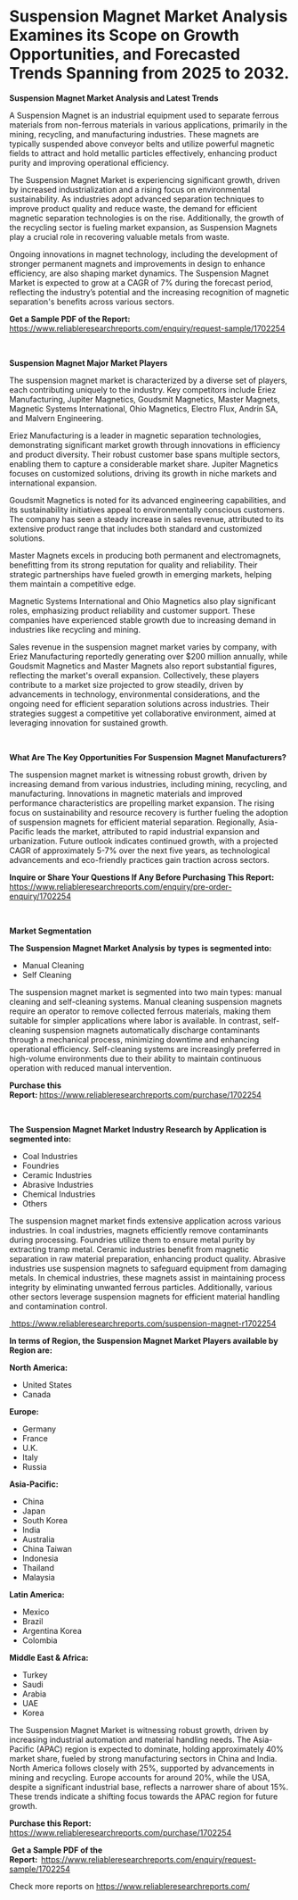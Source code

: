 <p><h1>Suspension Magnet Market Analysis Examines its Scope on Growth Opportunities, and Forecasted Trends Spanning from 2025 to 2032.</h1></p><p><strong>Suspension Magnet Market Analysis and Latest Trends</strong></p>
<p><p>A Suspension Magnet is an industrial equipment used to separate ferrous materials from non-ferrous materials in various applications, primarily in the mining, recycling, and manufacturing industries. These magnets are typically suspended above conveyor belts and utilize powerful magnetic fields to attract and hold metallic particles effectively, enhancing product purity and improving operational efficiency.</p><p>The Suspension Magnet Market is experiencing significant growth, driven by increased industrialization and a rising focus on environmental sustainability. As industries adopt advanced separation techniques to improve product quality and reduce waste, the demand for efficient magnetic separation technologies is on the rise. Additionally, the growth of the recycling sector is fueling market expansion, as Suspension Magnets play a crucial role in recovering valuable metals from waste.</p><p>Ongoing innovations in magnet technology, including the development of stronger permanent magnets and improvements in design to enhance efficiency, are also shaping market dynamics. The Suspension Magnet Market is expected to grow at a CAGR of 7% during the forecast period, reflecting the industry’s potential and the increasing recognition of magnetic separation's benefits across various sectors.</p></p>
<p><strong>Get a Sample PDF of the Report:&nbsp;</strong> <a href="https://www.reliableresearchreports.com/enquiry/request-sample/1702254?utm_campaign=2263&utm_medium=2&utm_source=Github&utm_content=ia&utm_term=16022025&utm_id=suspension-magnet">https://www.reliableresearchreports.com/enquiry/request-sample/1702254</a></p>
<p>&nbsp;</p>
<p><strong>Suspension Magnet Major Market Players</strong></p>
<p><p>The suspension magnet market is characterized by a diverse set of players, each contributing uniquely to the industry. Key competitors include Eriez Manufacturing, Jupiter Magnetics, Goudsmit Magnetics, Master Magnets, Magnetic Systems International, Ohio Magnetics, Electro Flux, Andrin SA, and Malvern Engineering.</p><p>Eriez Manufacturing is a leader in magnetic separation technologies, demonstrating significant market growth through innovations in efficiency and product diversity. Their robust customer base spans multiple sectors, enabling them to capture a considerable market share. Jupiter Magnetics focuses on customized solutions, driving its growth in niche markets and international expansion. </p><p>Goudsmit Magnetics is noted for its advanced engineering capabilities, and its sustainability initiatives appeal to environmentally conscious customers. The company has seen a steady increase in sales revenue, attributed to its extensive product range that includes both standard and customized solutions. </p><p>Master Magnets excels in producing both permanent and electromagnets, benefitting from its strong reputation for quality and reliability. Their strategic partnerships have fueled growth in emerging markets, helping them maintain a competitive edge.</p><p>Magnetic Systems International and Ohio Magnetics also play significant roles, emphasizing product reliability and customer support. These companies have experienced stable growth due to increasing demand in industries like recycling and mining.</p><p>Sales revenue in the suspension magnet market varies by company, with Eriez Manufacturing reportedly generating over $200 million annually, while Goudsmit Magnetics and Master Magnets also report substantial figures, reflecting the market's overall expansion. Collectively, these players contribute to a market size projected to grow steadily, driven by advancements in technology, environmental considerations, and the ongoing need for efficient separation solutions across industries. Their strategies suggest a competitive yet collaborative environment, aimed at leveraging innovation for sustained growth.</p></p>
<p>&nbsp;</p>
<p><strong>What Are The Key Opportunities For Suspension Magnet Manufacturers?</strong></p>
<p><p>The suspension magnet market is witnessing robust growth, driven by increasing demand from various industries, including mining, recycling, and manufacturing. Innovations in magnetic materials and improved performance characteristics are propelling market expansion. The rising focus on sustainability and resource recovery is further fueling the adoption of suspension magnets for efficient material separation. Regionally, Asia-Pacific leads the market, attributed to rapid industrial expansion and urbanization. Future outlook indicates continued growth, with a projected CAGR of approximately 5-7% over the next five years, as technological advancements and eco-friendly practices gain traction across sectors.</p></p>
<p><strong>Inquire or Share Your Questions If Any Before Purchasing This Report:</strong> <a href="https://www.reliableresearchreports.com/enquiry/pre-order-enquiry/1702254?utm_campaign=2263&utm_medium=2&utm_source=Github&utm_content=ia&utm_term=16022025&utm_id=suspension-magnet">https://www.reliableresearchreports.com/enquiry/pre-order-enquiry/1702254</a></p>
<p>&nbsp;</p>
<p><strong>Market Segmentation</strong></p>
<p><strong>The Suspension Magnet Market Analysis by types is segmented into:</strong></p>
<p><ul><li>Manual Cleaning</li><li>Self Cleaning</li></ul></p>
<p><p>The suspension magnet market is segmented into two main types: manual cleaning and self-cleaning systems. Manual cleaning suspension magnets require an operator to remove collected ferrous materials, making them suitable for simpler applications where labor is available. In contrast, self-cleaning suspension magnets automatically discharge contaminants through a mechanical process, minimizing downtime and enhancing operational efficiency. Self-cleaning systems are increasingly preferred in high-volume environments due to their ability to maintain continuous operation with reduced manual intervention.</p></p>
<p><strong>Purchase this Report:&nbsp;</strong><a href="https://www.reliableresearchreports.com/purchase/1702254?utm_campaign=2263&utm_medium=2&utm_source=Github&utm_content=ia&utm_term=16022025&utm_id=suspension-magnet">https://www.reliableresearchreports.com/purchase/1702254</a></p>
<p>&nbsp;</p>
<p><strong>The Suspension Magnet Market Industry Research by Application is segmented into:</strong></p>
<p><ul><li>Coal Industries</li><li>Foundries</li><li>Ceramic Industries</li><li>Abrasive Industries</li><li>Chemical Industries</li><li>Others</li></ul></p>
<p><p>The suspension magnet market finds extensive application across various industries. In coal industries, magnets efficiently remove contaminants during processing. Foundries utilize them to ensure metal purity by extracting tramp metal. Ceramic industries benefit from magnetic separation in raw material preparation, enhancing product quality. Abrasive industries use suspension magnets to safeguard equipment from damaging metals. In chemical industries, these magnets assist in maintaining process integrity by eliminating unwanted ferrous particles. Additionally, various other sectors leverage suspension magnets for efficient material handling and contamination control.</p></p>
<p><a href="https://www.reliableresearchreports.com/suspension-magnet-r1702254?utm_campaign=2263&utm_medium=2&utm_source=Github&utm_content=ia&utm_term=16022025&utm_id=suspension-magnet">&nbsp;https://www.reliableresearchreports.com/suspension-magnet-r1702254</a></p>
<p><strong>In terms of Region, the Suspension Magnet Market Players available by Region are:</strong></p>
<p>
    <p> <strong> North America: </strong>
        <ul>
            <li>United States</li>
            <li>Canada</li>
        </ul>
        </p> 
    <p> <strong> Europe: </strong>
        <ul>
            <li>Germany</li>
            <li>France</li>
            <li>U.K.</li>
            <li>Italy</li>
            <li>Russia</li>
        </ul>
        </p> 
    <p> <strong> Asia-Pacific: </strong>
        <ul>
            <li>China</li>
            <li>Japan</li>
            <li>South Korea</li>
            <li>India</li>
            <li>Australia</li>
            <li>China Taiwan</li>
            <li>Indonesia</li>
            <li>Thailand</li>
            <li>Malaysia</li>
        </ul>
        </p> 
    <p> <strong> Latin America: </strong>
        <ul>
            <li>Mexico</li>
            <li>Brazil</li>
            <li>Argentina Korea</li>
            <li>Colombia</li>
        </ul>
        </p> 
    <p> <strong> Middle East & Africa: </strong>
        <ul>
            <li>Turkey</li>
            <li>Saudi</li>
            <li>Arabia</li>
            <li>UAE</li>
            <li>Korea</li>
        </ul>
    </p>
    </p>
<p><p>The Suspension Magnet Market is witnessing robust growth, driven by increasing industrial automation and material handling needs. The Asia-Pacific (APAC) region is expected to dominate, holding approximately 40% market share, fueled by strong manufacturing sectors in China and India. North America follows closely with 25%, supported by advancements in mining and recycling. Europe accounts for around 20%, while the USA, despite a significant industrial base, reflects a narrower share of about 15%. These trends indicate a shifting focus towards the APAC region for future growth.</p></p>
<p><strong>Purchase this Report: </strong><a href="https://www.reliableresearchreports.com/purchase/1702254?utm_campaign=2263&utm_medium=2&utm_source=Github&utm_content=ia&utm_term=16022025&utm_id=suspension-magnet">https://www.reliableresearchreports.com/purchase/1702254</a></p>
<p>&nbsp;<strong>Get a Sample PDF of the Report:&nbsp;&nbsp;</strong><a href="https://www.reliableresearchreports.com/enquiry/request-sample/1702254?utm_campaign=2263&utm_medium=2&utm_source=Github&utm_content=ia&utm_term=16022025&utm_id=suspension-magnet">https://www.reliableresearchreports.com/enquiry/request-sample/1702254</a></p>
<p><strong></strong></p>
<p>Check more reports on <a href="https://www.reliableresearchreports.com/?utm_campaign=2263&utm_medium=2&utm_source=Github&utm_content=ia&utm_term=16022025&utm_id=suspension-magnet">https://www.reliableresearchreports.com/</a></p>